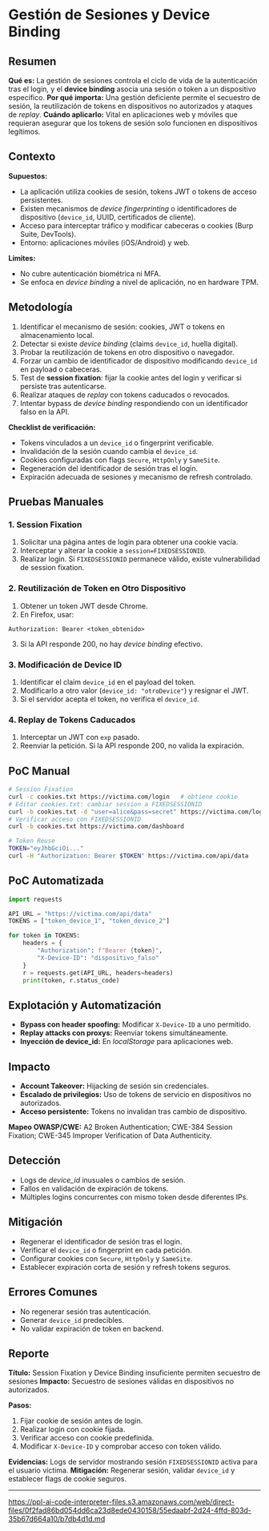 # Gestión de Sesiones y Device Binding

## Resumen

**Qué es:** La gestión de sesiones controla el ciclo de vida de la autenticación tras el login, y el **device binding** asocia una sesión o token a un dispositivo específico.
**Por qué importa:** Una gestión deficiente permite el secuestro de sesión, la reutilización de tokens en dispositivos no autorizados y ataques de *replay*.
**Cuándo aplicarlo:** Vital en aplicaciones web y móviles que requieran asegurar que los tokens de sesión solo funcionen en dispositivos legítimos.

## Contexto

**Supuestos:**

- La aplicación utiliza cookies de sesión, tokens JWT o tokens de acceso persistentes.
- Existen mecanismos de *device fingerprinting* o identificadores de dispositivo (`device_id`, UUID, certificados de cliente).
- Acceso para interceptar tráfico y modificar cabeceras o cookies (Burp Suite, DevTools).
- Entorno: aplicaciones móviles (iOS/Android) y web.

**Límites:**

- No cubre autenticación biométrica ni MFA.
- Se enfoca en *device binding* a nivel de aplicación, no en hardware TPM.

## Metodología

1. Identificar el mecanismo de sesión: cookies, JWT o tokens en almacenamiento local.
2. Detectar si existe *device binding* (claims `device_id`, huella digital).
3. Probar la reutilización de tokens en otro dispositivo o navegador.
4. Forzar un cambio de identificador de dispositivo modificando `device_id` en payload o cabeceras.
5. Test de **session fixation**: fijar la cookie antes del login y verificar si persiste tras autenticarse.
6. Realizar ataques de *replay* con tokens caducados o revocados.
7. Intentar bypass de *device binding* respondiendo con un identificador falso en la API.

**Checklist de verificación:**

- Tokens vinculados a un `device_id` o fingerprint verificable.
- Invalidación de la sesión cuando cambia el `device_id`.
- Cookies configuradas con flags `Secure`, `HttpOnly` y `SameSite`.
- Regeneración del identificador de sesión tras el login.
- Expiración adecuada de sesiones y mecanismo de refresh controlado.

## Pruebas Manuales

### 1. Session Fixation

1. Solicitar una página antes de login para obtener una cookie vacía.
2. Interceptar y alterar la cookie a `session=FIXEDSESSIONID`.
3. Realizar login. Si `FIXEDSESSIONID` permanece válido, existe vulnerabilidad de session fixation.

### 2. Reutilización de Token en Otro Dispositivo

1. Obtener un token JWT desde Chrome.
2. En Firefox, usar:

```
Authorization: Bearer <token_obtenido>
```

3. Si la API responde 200, no hay *device binding* efectivo.

### 3. Modificación de Device ID

1. Identificar el claim `device_id` en el payload del token.
2. Modificarlo a otro valor (`device_id: "otroDevice"`) y resignar el JWT.
3. Si el servidor acepta el token, no verifica el `device_id`.

### 4. Replay de Tokens Caducados

1. Interceptar un JWT con `exp` pasado.
2. Reenviar la petición. Si la API responde 200, no valida la expiración.

## PoC Manual

```bash
# Session Fixation
curl -c cookies.txt https://victima.com/login   # obtiene cookie
# Editar cookies.txt: cambiar session a FIXEDSESSIONID
curl -b cookies.txt -d "user=alice&pass=secret" https://victima.com/login
# Verificar acceso con FIXEDSESSIONID
curl -b cookies.txt https://victima.com/dashboard

# Token Reuse
TOKEN="eyJhbGciOi..."
curl -H "Authorization: Bearer $TOKEN" https://victima.com/api/data
```

## PoC Automatizada

```python
import requests

API_URL = "https://victima.com/api/data"
TOKENS = ["token_device_1", "token_device_2"]

for token in TOKENS:
    headers = {
        "Authorization": f"Bearer {token}",
        "X-Device-ID": "dispositivo_falso"
    }
    r = requests.get(API_URL, headers=headers)
    print(token, r.status_code)
```

## Explotación y Automatización

- **Bypass con header spoofing:** Modificar `X-Device-ID` a uno permitido.
- **Replay attacks con proxys:** Reenviar tokens simultáneamente.
- **Inyección de device_id:** En *localStorage* para aplicaciones web.

## Impacto

- **Account Takeover:** Hijacking de sesión sin credenciales.
- **Escalado de privilegios:** Uso de tokens de servicio en dispositivos no autorizados.
- **Acceso persistente:** Tokens no invalidan tras cambio de dispositivo.

**Mapeo OWASP/CWE:** A2 Broken Authentication; CWE-384 Session Fixation; CWE-345 Improper Verification of Data Authenticity.

## Detección

- Logs de *device_id* inusuales o cambios de sesión.
- Fallos en validación de expiración de tokens.
- Múltiples logins concurrentes con mismo token desde diferentes IPs.

## Mitigación

- Regenerar el identificador de sesión tras el login.
- Verificar el `device_id` o fingerprint en cada petición.
- Configurar cookies con `Secure`, `HttpOnly` y `SameSite`.
- Establecer expiración corta de sesión y refresh tokens seguros.

## Errores Comunes

- No regenerar sesión tras autenticación.
- Generar `device_id` predecibles.
- No validar expiración de token en backend.

## Reporte

**Título:** Session Fixation y Device Binding insuficiente permiten secuestro de sesiones
**Impacto:** Secuestro de sesiones válidas en dispositivos no autorizados.

**Pasos:**

1. Fijar cookie de sesión antes de login.
2. Realizar login con cookie fijada.
3. Verificar acceso con cookie predefinida.
4. Modificar `X-Device-ID` y comprobar acceso con token válido.

**Evidencias:** Logs de servidor mostrando sesión `FIXEDSESSIONID` activa para el usuario víctima.
**Mitigación:** Regenerar sesión, validar `device_id` y establecer flags de cookie seguros.

---

https://ppl-ai-code-interpreter-files.s3.amazonaws.com/web/direct-files/0f2fad86bd054dd6ca23d8ede0430158/55edaabf-2d24-4ffd-803d-35b67d664a10/b7db4d1d.md

[^1]:
